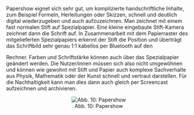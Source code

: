 <!-- filename: 13_Papershow.md -->
<!-- title: Papershow -->

Papershow eignet sich sehr gut, um komplizierte handschriftliche Inhalte, zum Beispiel Formeln, Herleitungen oder Skizzen, schnell und deutlich digital wiederzugeben und auch aufzuzeichnen. Man zeichnet mit einem fast normalen Stift auf Spezialpapier. Eine kleine eingebaute Stift-Kamera zeichnet dann die Schrift auf. In Zusammenarbeit mit dem Papierraster des mitgelieferten Spezialpapiers erkennt der Stift die Position und überträgt das Schriftbild sehr genau 1:1 kabellos per Bluetooth auf den

Rechner. Farben und Schriftstärke können auch über das Spezialpapier geändert werden. Die Nutzer/innen müssen sich also nicht umgewöhnen und können wie gewohnt mit Stift und Papier auch komplexe Sachverhalte aus Physik, Mathematik oder der Kunst schnell und vertraut darstellen. Für die Nachhaltigkeit kann man dies dann auch gleich per Screencast aufzeichnen und archivieren.

<center><figure>
  <img src="https://raw.githubusercontent.com/ed-tech-at/L3T/refs/heads/main/03_Von_der_Kreidetafel_zum_Tablet/img/10_Papershow.jpg" alt="Abb. 10: Papershow">
  <figcaption>Abb. 10: Papershow</figcaption>
</figure></center>

